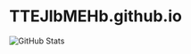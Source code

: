 # TTEJlbMEHb.github.io
![GitHub Stats](https://github-readme-stats.vercel.app/api?username=ваш_гітхаб_ім'я&show_icons=true)
